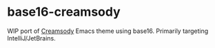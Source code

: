 # base16-creamsody

WIP port of [Creamsody](https://github.com/emacsfodder/emacs-theme-creamsody) Emacs theme using base16. Primarily targeting IntelliJ/JetBrains.

